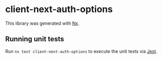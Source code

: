 # client-next-auth-options

This library was generated with [Nx](https://nx.dev).

## Running unit tests

Run `nx test client-next-auth-options` to execute the unit tests via [Jest](https://jestjs.io).
